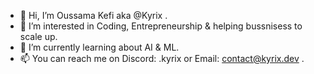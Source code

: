 - 👋 Hi, I’m Oussama Kefi aka @Kyrix .
- 👀 I’m interested in Coding, Entrepreneurship & helping bussnisess to scale up.
- 🌱 I’m currently learning about AI & ML.
- 📫 You can reach me on Discord: .kyrix or Email: contact@kyrix.dev .

<!---
kyrixdev/kyrixdev is a ✨ special ✨ repository because its `README.md` (this file) appears on your GitHub profile.
You can click the Preview link to take a look at your changes.
--->
